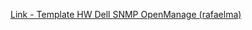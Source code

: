 [Link - Template HW Dell SNMP OpenManage (rafaelma)](https://github.com/rafaelma/zabbix-template-snmp-dell-openmanage)

